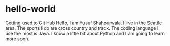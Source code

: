# hello-world
Getting used to Git Hub
Hello, I am Yusuf Shahpurwala.
I live in the Seattle area.
The sports I do are cross country and track.
The coding language I use the most is Java.
I know a little bit about Python and I am going to learn more soon.
